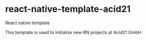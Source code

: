 # react-native-template-acid21
React native template

This template is used to initialize new RN projects at Acid21 GmbH
